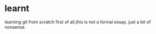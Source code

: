 # learnt
learning git from scratch
first of all,this is not a formal essay. just a bit of nonsense.
